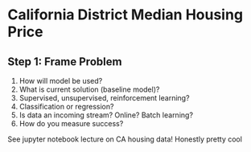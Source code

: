 # California District Median Housing Price

## Step 1: Frame Problem
1. How will model be used?
2. What is current solution (baseline model)?
3. Supervised, unsupervised, reinforcement learning?
4. Classification or regression?
5. Is data an incoming stream? Online? Batch learning?
6. How do you measure success?

See jupyter notebook lecture on CA housing data! Honestly pretty cool
